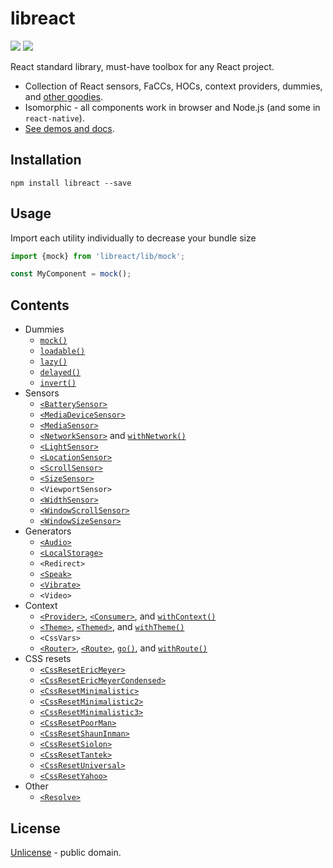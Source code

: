 # libreact

[![][npm-badge]][npm-url] [![][travis-badge]][travis-url]

React standard library, must-have toolbox for any React project.

  - Collection of React sensors, FaCCs, HOCs, context providers, dummies, and [other goodies](#contents).
  - Isomorphic - all components work in browser and Node.js (and some in `react-native`).
  - [See demos and docs](https://mailonline.github.io/libreact/).

## Installation

```shell
npm install libreact --save
```

## Usage

Import each utility individually to decrease your bundle size

```js
import {mock} from 'libreact/lib/mock';

const MyComponent = mock();
```

## Contents

  - Dummies
     - [`mock()`](./docs/mock.md)
     - [`loadable()`](./docs/loadable.md)
     - [`lazy()`](./docs/lazy.md)
     - [`delayed()`](./docs/delayed.md)
     - [`invert()`](./docs/invert.md)
  - Sensors
     - [`<BatterySensor>`](./docs/BatterySensor.md)
     - [`<MediaDeviceSensor>`](./docs/MediaDeviceSensor.md)
     - [`<MediaSensor>`](./docs/MediaSensor.md)
     - [`<NetworkSensor>`](./docs/NetworkSensor.md) and [`withNetwork()`](./docs/NetworkSensor.md#withnetwork)
     - [`<LightSensor>`](./docs/LightSensor.md)
     - [`<LocationSensor>`](./docs/LocationSensor.md)
     - [`<ScrollSensor>`](./docs/ScrollSensor.md)
     - [`<SizeSensor>`](./docs/SizeSensor.md)
     - `<ViewportSensor>`
     - [`<WidthSensor>`](./docs/WidthSensor.md)
     - [`<WindowScrollSensor>`](./docs/WindowScrollSensor.md)
     - [`<WindowSizeSensor>`](./docs/WindowSizeSensor.md)
  - Generators
     - [`<Audio>`](./docs/Audio.md)
     - [`<LocalStorage>`](./docs/LocalStorage.md)
     - `<Redirect>`
     - [`<Speak>`](./docs/Speak.md)
     - [`<Vibrate>`](./docs/Vibrate.md)
     - `<Video>`
  - Context
     - [`<Provider>`](./docs/context.md#provider), [`<Consumer>`](./docs/context.md#consumer), and [`withContext()`](./docs/context.md#withcontext)
     - [`<Theme>`](./docs/theme.md#theme), [`<Themed>`](./docs/theme.md#themed), and [`withTheme()`](./docs/theme.md#withtheme)
     - `<CssVars>`
     - [`<Router>`](./docs/route.md#router), [`<Route>`](./docs/route.md#route), [`go()`](./docs/route.md#go), and [`withRoute()`](./docs/route.md#withroute)
  - CSS resets
     - [`<CssResetEricMeyer>`](./docs/reset/CssResetEricMeyer.md)
     - [`<CssResetEricMeyerCondensed>`](./docs/reset/CssResetEricMeyerCondensed.md)
     - [`<CssResetMinimalistic>`](./docs/reset/CssResetMinimalistic.md)
     - [`<CssResetMinimalistic2>`](./docs/reset/CssResetMinimalistic2.md)
     - [`<CssResetMinimalistic3>`](./docs/reset/CssResetMinimalistic3.md)
     - [`<CssResetPoorMan>`](./docs/reset/CssResetPoorMan.md)
     - [`<CssResetShaunInman>`](./docs/reset/CssResetShaunInman.md)
     - [`<CssResetSiolon>`](./docs/reset/CssResetSiolon.md)
     - [`<CssResetTantek>`](./docs/reset/CssResetTantek.md)
     - [`<CssResetUniversal>`](./docs/reset/CssResetUniversal.md)
     - [`<CssResetYahoo>`](./docs/reset/CssResetYahoo.md)
  - Other
     - [`<Resolve>`](./docs/Resolve.md)


## License

[Unlicense](./LICENSE) - public domain.


[npm-url]: https://www.npmjs.com/package/libreact
[npm-badge]: https://img.shields.io/npm/v/libreact.svg
[travis-url]: https://travis-ci.org/MailOnline/libreact
[travis-badge]: https://travis-ci.org/MailOnline/libreact.svg?branch=master
